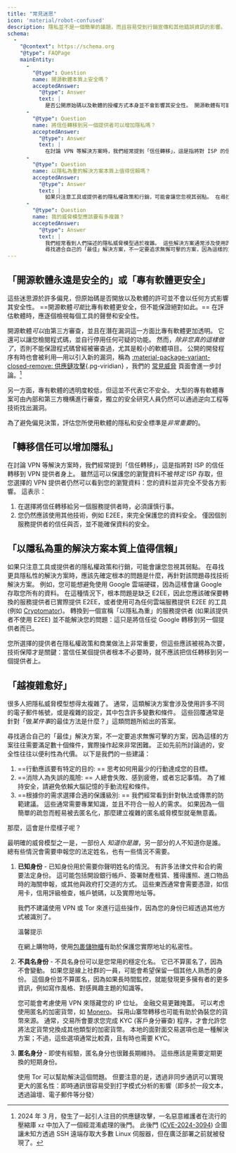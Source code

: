 ```yaml
---
title: "常見迷思"
icon: 'material/robot-confused'
description: 隱私並不是一個簡單的議題，而且容易受到行銷宣傳和其他錯誤資訊的影響。
schema:
  - 
    "@context": https://schema.org
    "@type": FAQPage
    mainEntity:
      - 
        "@type": Question
        name: 開源軟體本質上安全嗎？
        acceptedAnswer:
          "@type": Answer
          text: |
            是否公開原始碼以及軟體的授權方式本身並不會影響其安全性。 開源軟體有可能比專有軟體更安全，但絕對不能保證一定如此。 評估軟體時，應該根據個別情況來評估每個工具的聲譽和安全性。
      - 
        "@type": Question
        name: 將信任轉移到另一個提供者可以增加隱私嗎？
        acceptedAnswer:
          "@type": Answer
          text: |
            在討論 VPN 等解決方案時，我們經常提到「信任轉移」，這是指將對 ISP 的信任轉移到 VPN 提供者身上。 雖然這可以保護您的瀏覽資料不被 ISP 存取，但您選擇的 VPN 提供者仍然可以看到您的瀏覽資料：您的資料並非完全不受各方影響。
      - 
        "@type": Question
        name: 以隱私為重的解決方案本質上值得信賴嗎？
        acceptedAnswer:
          "@type": Answer
          text: |
            如果只注意工具或提供者的隱私權政策和行銷，可能會讓您忽視其弱點。 在尋找更具隱私性的解決方案時，應該先確定根本的問題是什麼，再針對該問題尋找技術解決方案。 例如，您可能想避免使用 Google 雲端硬碟，因為這樣會讓 Google 存取您所有的資料。 在這種情況下，根本問題是缺乏 E2EE，因此您應該確保您要轉換的服務提供者已實際提供 E2EE，或者使用可為任何雲端服務提供 E2EE 的工具 (例如 Cryptomator)。 轉換到一個宣稱「以隱私為重」的服務提供者 (如果該提供者不使用 E2EE) 並不能解決您的問題：這只是將信任從 Google 轉移到該提供者而已。
      - 
        "@type": Question
        name: 我的威脅模型應該要有多複雜？
        acceptedAnswer:
          "@type": Answer
          text: |
            我們經常看到人們描述的隱私威脅模型過於複雜。 這些解決方案通常涉及使用許多不同的電子郵件帳號或複雜的設定，其中包含許多變數和條件。 這類問題的回答大多類似於「做X的最佳方法是什麼？」。
            尋找適合自己的「最佳」解決方案，不一定要追求無懈可擊的方案，因為這樣的方案往往需要滿足數十個條件，實際操作起來非常困難。 正如先前所討論過的，安全性往往以便利性為代價。
---
```


## 「開源軟體永遠是安全的」或「專有軟體更安全」

這些迷思源於許多偏見，但原始碼是否開放以及軟體的許可並不會以任何方式影響其安全性。 ==開源軟體*可能*比專有軟體更安全，但不能保證絕對如此。== 在評估軟體時，應逐個檢視每個工具的聲譽和安全性。

開源軟體*可以*由第三方審查，並且在潛在漏洞這一方面比專有軟體更加透明。 它還可以讓您檢閱程式碼，並自行停用任何可疑的功能。 然而，*除非您真的這樣做了*，否則不能保證程式碼曾經被審查過，尤其是較小的軟體項目。 公開的開發程序有時也會被利用—用以引入新的漏洞，稱為 [:material-package-variant-closed-remove: 供應鏈攻擊](common-threats.md#attacks-against-certain-organizations ""){.pg-viridian} ，我們的 [常見威脅](common-threats.md) 頁面會進一步討論。[^1]

另一方面，專有軟體的透明度較低，但這並不代表它不安全。 大型的專有軟體專案可由內部和第三方機構進行審查，獨立的安全研究人員仍然可以通過逆向工程等技術找出漏洞。

為了避免偏見決策，評估您所使用軟體的隱私和安全標準是*非常重要*的。

## 「轉移信任可以增加隱私」

在討論 VPN 等解決方案時，我們經常提到「信任轉移」，這是指將對 ISP 的信任轉移到 VPN 提供者身上。 雖然這可以保護您的瀏覽資料不被*特定* ISP 存取，但您選擇的 VPN 提供者仍然可以看到您的瀏覽資料：您的資料並非完全不受各方影響。 這表示：

1. 在選擇將信任轉移給另一個服務提供者時，必須謹慎行事。
2. 您仍然應該使用其他技術，例如 E2EE，來完全保護您的資料安全。 僅因個別服務提供者的信任與否，並不能確保資料的安全。

## 「以隱私為重的解決方案本質上值得信賴」

如果只注意工具或提供者的隱私權政策和行銷，可能會讓您忽視其弱點。 在尋找更具隱私性的解決方案時，應該先確定根本的問題是什麼，再針對該問題尋找技術解決方案。 例如，您可能想避免使用 Google 雲端硬碟，因為這樣會讓 Google 存取您所有的資料。 在這種情況下，根本問題是缺乏 E2EE，因此您應該確保要轉換的服務提供者已實際提供 E2EE，或者使用可為任何雲端服務提供 E2EE 的工具 (例如 [Cryptomator](../encryption.md#cryptomator-cloud))。 轉換到一個宣稱「以隱私為重」的服務提供者 (如果該提供者不使用 E2EE) 並不能解決您的問題：這只是將信任從 Google 轉移到另一個提供者而已。

您所選擇的提供者在隱私權政策和商業做法上非常重要，但這些應該被視為次要，技術保障才是關鍵：當信任某個提供者根本不必要時，就不應該把信任轉移到另一個提供者上。

## 「越複雜愈好」

很多人把隱私威脅模型想得太複雜了。 通常，這類解決方案會涉及使用許多不同的電子郵件帳號，或是複雜的設定，其中包含許多變數和條件。 這些回覆通常是針對「做*某件事*的最佳方法是什麼？」這類問題所給出的答案。

尋找適合自己的「最佳」解決方案，不一定要追求無懈可擊的方案，因為這樣的方案往往需要滿足數十個條件，實際操作起來非常困難。 正如先前所討論過的，安全性往往以便利性為代價。 以下是我們的一些建議：

1. ==行動應該要有特定的目的: == 思考如何用最少的行動達成您的目標。
2. ==消除人為失誤的風險: == 人總會失敗、感到疲倦，或者忘記事情。 為了維持安全，請避免依賴大腦記憶的手動流程和條件。
3. ==根據你的需求選擇合適的保護級別: == 我們經常看到針對執法或傳票的防範建議。 這些通常需要專業知識，並且不符合一般人的需求。 如果因為一個簡單的疏忽而輕易被去匿名化，那麼建立複雜的匿名威脅模型就毫無意義。

那麼，這會是什麼樣子呢？

最明確的威脅模型之一是，一部份人 *知道你是誰*，另一部分的人不知道你是誰。 總有些情況會需要申報您的法定姓名，也有一些情況不需要。

1. **已知身份** - 已知身份用於需要你聲明姓名的情況。 有許多法律文件和合約需要法定身份。 這可能包括開設銀行帳戶、簽署財產租賃、獲得護照、進口物品時的海關申報，或其他與政府打交道的方式。 這些東西通常會需要憑證，如信用卡，信用評級檢查，帳戶號碼，以及實際地址等。

    我們不建議使用 VPN 或 Tor 來進行這些操作，因為您的身份已經透過其他方式被識別了。

    <div class="admonition tip" markdown>
    <p class="admonition-title">溫馨提示</p>

    在網上購物時，使用[包裹儲物櫃](https://zh.wikipedia.org/wiki/Parcel_locker)有助於保護您實際地址的私密性。

    </div>

2. **不具名身份** - 不具名身份可以是您常用的穩定化名。 它已不算匿名了，因為不會變動。 如果您是線上社群的一員，可能會希望保留一個其他人熟悉的身份。 這個身份並不算匿名，因為如果長時間監控，就能發現更多擁有者的更多資訊，例如寫作風格、對感興趣主題的知識等。

    您可能會考慮使用 VPN 來隱藏您的 IP 位址。 金融交易更難掩蓋。 可以考虑使用匿名的加密貨幣，如 [Monero](../cryptocurrency.md#monero)。 採用山寨幣轉移也可能有助於偽裝您的貨幣來源。 通常，交易所會要求您完成 KYC (客戶身分審查) 程序，才會允許您將法定貨幣兌換成其他類型的加密貨幣。 本地的面對面交易選項也是一種解決方案；不過，這些選項通常比較貴，且有時也需要 KYC。

3. **匿名身分** - 即使有經驗，匿名身分也很難長期維持。 這些應該是需要定期更換的短期身份。

    使用 Tor 可以幫助解決這個問題。 但要注意的是，透過非同步通訊可以實現更大的匿名性：即時通訊很容易受到打字模式分析的影響（即多於一段文本，透過論壇、電子郵件等分發）

[^1]: 2024 年 3 月，發生了一起引人注目的供應鏈攻擊，一名惡意維護者在流行的壓縮庫 `xz` 中加入了一個經混淆處理的後門。 此後門 ([CVE-2024-3094](https://cve.org/CVERecord?id=CVE-2024-3094)) 企圖讓未知方透過 SSH 遠端存取大多數 Linux 伺服器，但在廣泛部署之前就被發現了。
